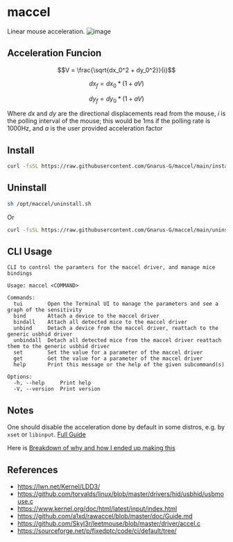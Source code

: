 # maccel

Linear mouse acceleration.
![image](https://github.com/Gnarus-G/maccel/assets/37311893/f45bc4bc-f7a0-43b0-9e8c-b3f6fb958d4c)

## Acceleration Funcion

$$V = \frac{\sqrt{dx_0^2 + dy_0^2}}{i}$$

$$dx_f = dx_0 * (1 + aV)$$

$$dy_f = dy_0 * (1 + aV)$$

Where $dx$ and $dy$ are the directional displacements read from the mouse,
$i$ is the polling interval of the mouse; this would be 1ms if the polling rate is 1000Hz,
and $a$ is the user provided
acceleration factor

## Install

```sh
curl -fsSL https://raw.githubusercontent.com/Gnarus-G/maccel/main/install.sh | sh
```

## Uninstall

```sh
sh /opt/maccel/uninstall.sh
```

Or

```sh
curl -fsSL https://raw.githubusercontent.com/Gnarus-G/maccel/main/uninstall.sh | sh
```

## CLI Usage

```
CLI to control the paramters for the maccel driver, and manage mice bindings

Usage: maccel <COMMAND>

Commands:
  tui        Open the Terminal UI to manage the parameters and see a graph of the sensitivity
  bind       Attach a device to the maccel driver
  bindall    Attach all detected mice to the maccel driver
  unbind     Detach a device from the maccel driver, reattach to the generic usbhid driver
  unbindall  Detach all detected mice from the maccel driver reattach them to the generic usbhid driver
  set        Set the value for a parameter of the maccel driver
  get        Get the value for a parameter of the maccel driver
  help       Print this message or the help of the given subcommand(s)

Options:
  -h, --help     Print help
  -V, --version  Print version
```

## Notes

One should disable the acceleration done by default in some distros, e.g. by `xset` or `libinput`.
[Full Guide](https://wiki.archlinux.org/title/Mouse_acceleration#Disabling_mouse_acceleration)

Here is [Breakdown of why and how I ended up making this](https://www.bytin.tech/blog/maccel/)

## References

- https://lwn.net/Kernel/LDD3/
- https://github.com/torvalds/linux/blob/master/drivers/hid/usbhid/usbmouse.c
- https://www.kernel.org/doc/html/latest/input/index.html
- https://github.com/a1xd/rawaccel/blob/master/doc/Guide.md
- https://github.com/Skyl3r/leetmouse/blob/master/driver/accel.c
- https://sourceforge.net/p/fixedptc/code/ci/default/tree/
